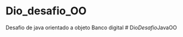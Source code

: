 # Dio_desafio_OO
Desafio de java orientado a objeto 
Banco digital #   D i o _ D e s a f i o _ J a v a O O  
 